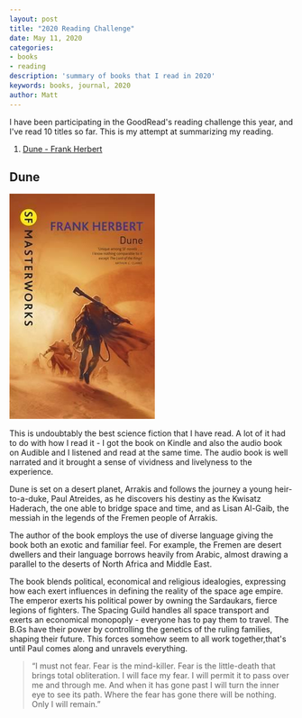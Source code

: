 ```yaml
---
layout: post
title: "2020 Reading Challenge"
date: May 11, 2020
categories:
- books
- reading
description: 'summary of books that I read in 2020'
keywords: books, journal, 2020
author: Matt
---
```


I have been participating in the GoodRead's reading challenge this year, and I've read 10 titles so far.
This is my attempt at summarizing my reading.

1. [Dune - Frank Herbert](#dune)


## Dune

![dune-cover][dune-cover]

This is undoubtably the best science fiction that I have read. A lot of it had to do with how I read it - I got the book on Kindle and also the audio book on Audible and I listened and read at the same time. The audio book is well narrated and it brought a sense of vividness and livelyness to the experience.

Dune is set on a desert planet, Arrakis and follows the journey a young heir-to-a-duke, Paul Atreides, as he discovers
his destiny as the Kwisatz Haderach, the one able to bridge space and time, and as Lisan Al-Gaib, the messiah in the legends of the Fremen people of Arrakis.

The author of the book employs the use of diverse language giving the book both an exotic and familiar feel. For example, the Fremen are desert dwellers and their language borrows heavily from Arabic, almost drawing a parallel to the deserts of North Africa and Middle East.

The book blends political, economical and religious idealogies, expressing how each exert influences in defining the reality of the space age empire. The emperor exerts his political power by owning the Sardaukars, fierce legions of fighters. The Spacing Guild handles all space transport and exerts an economical monopoply - everyone has to pay them to travel. The B.Gs have their power by controlling the genetics of the ruling families, shaping their future.
This forces somehow seem to all work together,that's until Paul comes along and unravels everything.

> “I must not fear. Fear is the mind-killer. Fear is the little-death that brings total obliteration. I will face my  fear. I will permit it to pass over me and through me. And when it has gone past I will turn the inner eye to see its path. Where the fear has gone there will be nothing. Only I will remain.”



[dune-cover]: /images/dune-cover.jpg
